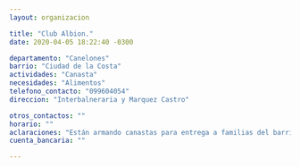 ```yaml
---
layout: organizacion

title: "Club Albion."
date: 2020-04-05 18:22:40 -0300

departamento: "Canelones"
barrio: "Ciudad de la Costa"
actividades: "Canasta"
necesidades: "Alimentos"
telefono_contacto: "099604054"
direccion: "Interbalneraria y Marquez Castro"

otros_contactos: ""
horario: ""
aclaraciones: "Están armando canastas para entrega a familias del barrio"
cuenta_bancaria: ""

---
```

